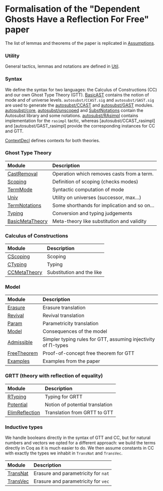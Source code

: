 Formalisation of the "Dependent Ghosts Have a Reflection For Free" paper
========================================================================

The list of lemmas and theorems of the paper is replicated in
[Assumptions](coqdoc/GhostTT.Assumptions.html).

### Utility

General tactics, lemmas and notations are defined in
[Util](coqdoc/GhostTT.Util.html).

### Syntax

We define the syntax for two languages: the Calculus of Constructions (CC)
and our own Ghost Type Theory (GTT). [BasicAST] contains the notion of mode
and of universe levels. `autosubst/CCAST.sig` and `autosubst/GAST.sig` are used
to generate the [autosubst/CCAST] and [autosubst/GAST] modules.
[autosubst/core], [autosubst/unscoped] and [SubstNotations] contain the
Autosubst library and some notations.
[autosubst/RAsimpl] contains implementation for the `rasimpl` tactic,
whereas [autosubst/CCAST_rasimpl] and [autosubst/GAST_rasimpl] provide the
corresponding instances for CC and GTT.

[ContextDecl] defines contexts for both theories.

[BasicAST]: coqdoc/GhostTT.BasicAST.html
[autosubst/CCAST]: coqdoc/GhostTT.autosubst.CCAST.html
[autosubst/GAST]: coqdoc/GhostTT.autosubst.GAST.html
[autosubst/core]: coqdoc/GhostTT.autosubst.core.html
[autosubst/unscoped]: coqdoc/GhostTT.autosubst.unscoped.html
[autosubst/RAsimpl]: coqdoc/GhostTT.autosubst.RAsimpl.html
[SubstNotations]: coqdoc/GhostTT.SubstNotations.html
[ContextDecl]: coqdoc/GhostTT.ContextDecl.html

### Ghost Type Theory

| Module            | Description                                |
| :---------------- | :----------------------------------------- |
| [CastRemoval]     | Operation which removes casts from a term. |
| [Scoping]         | Definition of scoping (checks modes)       |
| [TermMode]        | Syntactic computation of mode              |
| [Univ]            | Utility on universes (successor, max…)     |
| [TermNotations]   | Some shorthands for implication and so on… |
| [Typing]          | Conversion and typing judgements           |
| [BasicMetaTheory] | Meta-theory like substitution and validity |

[CastRemoval]: coqdoc/GhostTT.CastRemoval.html
[Scoping]: coqdoc/GhostTT.Scoping.html
[TermMode]: coqdoc/GhostTT.TermMode.html
[Univ]: coqdoc/GhostTT.Univ.html
[TermNotations]: coqdoc/GhostTT.TermNotations.html
[Typing]: coqdoc/GhostTT.Typing.html
[BasicMetaTheory]: coqdoc/GhostTT.BasicMetaTheory.html

### Calculus of Constructions

| Module         | Description               |
| :------------- | :------------------------ |
| [CScoping]     | Scoping                   |
| [CTyping]      | Typing                    |
| [CCMetaTheory] | Substitution and the like |

[CScoping]: coqdoc/GhostTT.CScoping.html
[CTyping]: coqdoc/GhostTT.CTyping.html
[CCMetaTheory]: coqdoc/GhostTT.CCMetaTheory.html

### Model

| Module        | Description                                                   |
| :------------ | :------------------------------------------------------------ |
| [Erasure]     | Erasure translation                                           |
| [Revival]     | Revival translation                                           |
| [Param]       | Parametricity translation                                     |
| [Model]       | Consequences of the model                                     |
| [Admissible]  | Simpler typing rules for GTT, assuming injectivity of Π-types |
| [FreeTheorem] | Proof-of-concept free theorem for GTT                         |
| [Examples]    | Examples from the paper                                       |

[Erasure]: coqdoc/GhostTT.Erasure.html
[Revival]: coqdoc/GhostTT.Revival.html
[Param]: coqdoc/GhostTT.Param.html
[Model]: coqdoc/GhostTT.Model.html
[Admissible]: coqdoc/GhostTT.Admissible.html
[FreeTheorem]: coqdoc/GhostTT.FreeTheorem.html
[Examples]: coqdoc/GhostTT.Examples.html

### GRTT (theory with reflection of equality)

| Module           | Description                     |
| :--------------- | :------------------------------ |
| [RTyping]        | Typing for GRTT                 |
| [Potential]      | Notion of potential translation |
| [ElimReflection] | Translation from GRTT to GTT    |

[RTyping]: coqdoc/GhostTT.RTyping.html
[Potential]: coqdoc/GhostTT.Potential.html
[ElimReflection]: coqdoc/GhostTT.ElimReflection.html

### Inductive types

We handle booleans directly in the syntax of GTT and CC, but for natural numbers
and vectors we opted for a different approach: we build the terms directly in
Coq as it is much easier to do. We then assume constants in CC with
exactly the types we inhabit in `TransNat` and `TransVec`.

| Module           | Description                         |
| :--------------- | :---------------------------------- |
| [TransNat]       | Erasure and parametricity for `nat` |
| [TransVec]       | Erasure and parametricity for `vec` |

[TransNat]: coqdoc/GhostTT.TransNat.html
[TransVec]: coqdoc/GhostTT.TransVec.html
